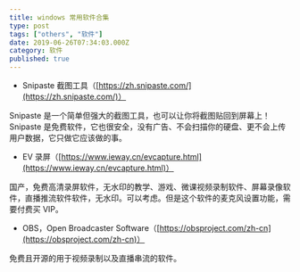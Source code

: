 ```yaml
---
title: windows 常用软件合集
type: post
tags: ["others", "软件"]
date: 2019-06-26T07:34:03.000Z
category: 软件
published: true
---
```


- Snipaste 截图工具（[https://zh.snipaste.com/](https://zh.snipaste.com/)）

Snipaste 是一个简单但强大的截图工具，也可以让你将截图贴回到屏幕上！Snipaste 是免费软件，它也很安全，没有广告、不会扫描你的硬盘、更不会上传用户数据，它只做它应该做的事。

- EV 录屏（[https://www.ieway.cn/evcapture.html](https://www.ieway.cn/evcapture.html)）

国产，免费高清录屏软件，无水印的教学、游戏、微课视频录制软件、屏幕录像软件，直播推流软件软件，无水印。可以考虑。但是这个软件的麦克风设置功能，需要付费买 VIP。

- OBS，Open Broadcaster Software（[https://obsproject.com/zh-cn](https://obsproject.com/zh-cn)）

免费且开源的用于视频录制以及直播串流的软件。

